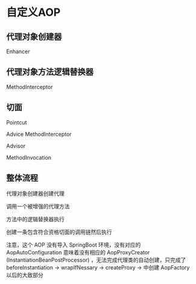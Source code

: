 # 自定义AOP



## 代理对象创建器

Enhancer



## 代理对象方法逻辑替换器

MethodInterceptor



## 切面

Pointcut

Advice MethodInterceptor

Advisor



MethodInvocation



## 整体流程

代理对象创建器创建代理

调用一个被增强的代理方法

方法中的逻辑替换器执行

创建一条包含符合资格切面的调用链然后执行



注意，这个 AOP 没有导入 SpringBoot 环境，没有对应的 AopAutoConfiguration 意味着没有相应的 AopProxyCreator (InstantiationBeanPostProcessor) ，无法完成代理类的自动创建，只完成了 beforeInstantiation -> wrapIfNessary -> createProxy -> 中创建 AopFactory 以后的大致部分